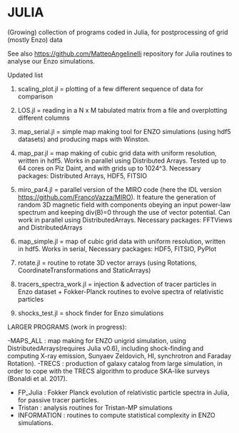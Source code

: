 # JULIA
(Growing) collection of programs coded in Julia, for postprocessing of grid (mostly Enzo) data

See also https://github.com/MatteoAngelinelli repository for Julia routines to analyse our Enzo simulations. 

Updated list

1.  scaling_plot.jl = plotting of a few different sequence of data for comparison

2. LOS.jl = reading in a N x M tabulated matrix from a file and overplotting different columns

3. map_serial.jl = simple map making tool for ENZO simulations (using hdf5 datasets) and producing maps with Winston. 

4. map_par.jl   =  map making of cubic grid data with uniform resolution, written in hdf5. Works in parallel using Distributed Arrays. Tested up to 64 cores on Piz Daint, and with grids up to 1024^3. Necessary packages: Distributed Arrays, HDF5, FITSIO 
 
5. miro_par4.jl   = parallel version of the MIRO code (here the IDL version https://github.com/FrancoVazza/MIRO). It feature the generation of random 3D magnetic field with components obeying an input power-law spectrum and keeping div(B)=0 through the use of vector potential. Can work in parallel using DistributedArrays. Necessary packages: FFTViews and DistributedArrays

6. map_simple.jl = map  of cubic grid data with uniform resolution, written in hdf5. Works in serial, Necessary packages:  HDF5, FITSIO, PyPlot

7. rotate.jl = routine to rotate 3D vector arrays (using Rotations,  CoordinateTransformations and StaticArrays)


8. tracers_spectra_work.jl = injection & advection of tracer particles in Enzo dataset + Fokker-Planck routines to evolve spectra of relativistic particles

9. shocks_test.jl = shock finder for Enzo simulations

LARGER PROGRAMS (work in progress):

-MAPS_ALL : map making for ENZO unigrid simulation, using DistributedArrays(requires Julia v0.6), including shock-finding and computing X-ray emission, Sunyaev Zeldovich, HI, synchrotron and Faraday Rotation).
-TRECS : production of galaxy catalog from large simulation, in order to cope with the TRECS algorithm to produce SKA-like surveys (Bonaldi et al. 2017).
- FP_Julia : Fokker Planck evolution of relativistic particle spectra in Julia, for passive tracer particles.
- Tristan : analysis routines for Tristan-MP simulations
- INFORMATION : routines to compute statistical complexity in ENZO simulations. 
